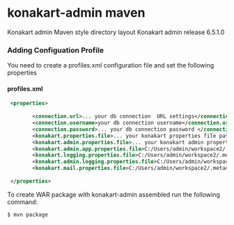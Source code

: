 konakart-admin maven
==============

Konakart admin Maven style directory layout 
Konakart admin release  6.5.1.0 

### Adding Configuation Profile

You need to create a profiles.xml configuration file and set the following properties

#### profiles.xml

```xml
 <properties>
      
        <connection.url>... your db connection  URL settings</connection.url>
		<connection.username>your db connection username</connection.username>
		<connection.password>... your db connection password </connection.password>
		<konakart.properties.file>... your konakart properties file path</konakart.properties.file>
		<konakart.admin.properties.file>... your konakart admin properties file path</konakart.admin.properties.file>
		<konakart.admin.app.properties.file>C:/Users/admin/workspace2/.metadata/.plugins/org.eclipse.wst.server.core/tmp4/wtpwebapps/konakart-admin-maven/WEB-INF/classes/konakartadmin_gwt.properties</konakart.admin.app.properties.file>
		<konakart.logging.properties.file>C:/Users/admin/workspace2/.metadata/.plugins/org.eclipse.wst.server.core/tmp3/wtpwebapps/konakart/WEB-INF/classes/konakart-logging.properties</konakart.logging.properties.file>
		<konakart.admin.logging.properties.file>C:/Users/admin/workspace2/.metadata/.plugins/org.eclipse.wst.server.core/tmp4/wtpwebapps/konakart-admin-maven/WEB-INF/classes/konakart-logging.properties</konakart.admin.logging.properties.file>
		<konakart.mail.properties.file>C:/Users/admin/workspace2/.metadata/.plugins/org.eclipse.wst.server.core/tmp3/wtpwebapps/konakart/WEB-INF/classes/conf/konakart_mail.properties</konakart.mail.properties.file>
		
 </properties>
```

To create WAR package with konakart-admin assembled  run the following command:

`$ mvn package`